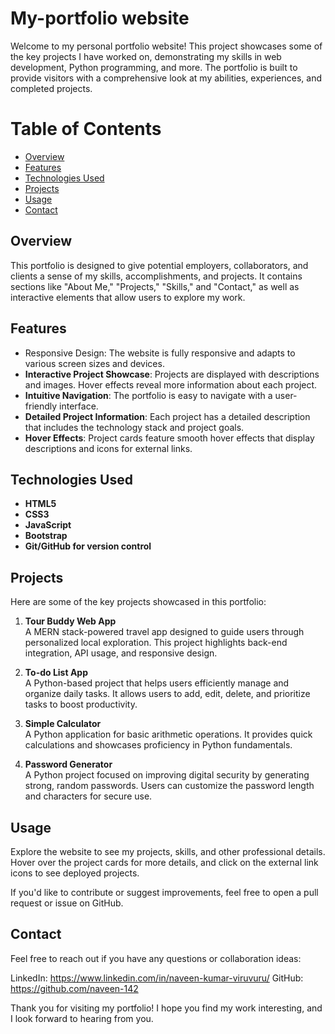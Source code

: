 ﻿# My-portfolio website

Welcome to my personal portfolio website! This project showcases some of the key projects I have worked on, demonstrating my skills in web development, Python programming, and more. The portfolio is built to provide visitors with a comprehensive look at my abilities, experiences, and completed projects.

# Table of Contents
- [Overview](#overview)
- [Features](#features)
- [Technologies Used](#technologies-used)
- [Projects](#projects)
- [Usage](#usage)
- [Contact](#contact)

## Overview

This portfolio is designed to give potential employers, collaborators, and clients a sense of my skills, accomplishments, and projects. It contains sections like "About Me," "Projects," "Skills," and "Contact," as well as interactive elements that allow users to explore my work.

## Features

- Responsive Design: The website is fully responsive and adapts to various screen sizes and devices.
- **Interactive Project Showcase**: Projects are displayed with descriptions and images. Hover effects reveal more information about each project.
- **Intuitive Navigation**: The portfolio is easy to navigate with a user-friendly interface.
- **Detailed Project Information**: Each project has a detailed description that includes the technology stack and project goals.
- **Hover Effects**: Project cards feature smooth hover effects that display descriptions and icons for external links.

## Technologies Used

- **HTML5**
- **CSS3**
- **JavaScript**
- **Bootstrap**
- **Git/GitHub for version control**

## Projects

Here are some of the key projects showcased in this portfolio:

1. **Tour Buddy Web App**  
   A MERN stack-powered travel app designed to guide users through personalized local exploration. This project highlights back-end integration, API usage, and responsive design.

2. **To-do List App**  
   A Python-based project that helps users efficiently manage and organize daily tasks. It allows users to add, edit, delete, and prioritize tasks to boost productivity.

3. **Simple Calculator**  
   A Python application for basic arithmetic operations. It provides quick calculations and showcases proficiency in Python fundamentals.

4. **Password Generator**  
   A Python project focused on improving digital security by generating strong, random passwords. Users can customize the password length and characters for secure use.






## Usage

Explore the website to see my projects, skills, and other professional details. Hover over the project cards for more details, and click on the external link icons to see deployed projects.

If you'd like to contribute or suggest improvements, feel free to open a pull request or issue on GitHub.

## Contact


Feel free to reach out if you have any questions or collaboration ideas:


LinkedIn: https://www.linkedin.com/in/naveen-kumar-viruvuru/
GitHub: https://github.com/naveen-142





Thank you for visiting my portfolio! I hope you find my work interesting, and I look forward to hearing from you.
